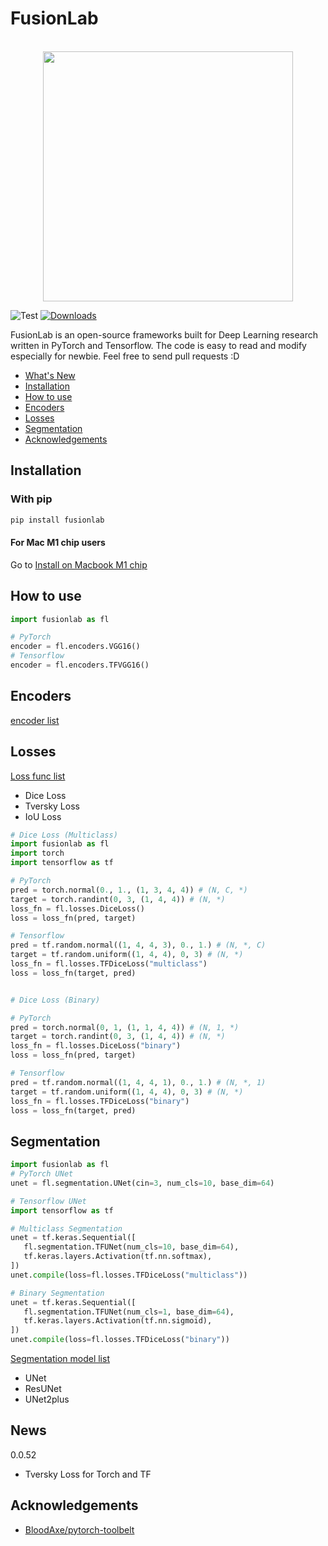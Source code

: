 # FusionLab

<p align="center">
    <br>
    <img src="assets/imgs/fusionlab_banner.png" width="400"/>
    <br>
<p>

![Test](https://github.com/taipingeric/fusionlab/actions/workflows/python-app.yml/badge.svg)  [![Downloads](https://static.pepy.tech/badge/fusionlab)](https://pepy.tech/project/fusionlab)

FusionLab is an open-source frameworks built for Deep Learning research written in PyTorch and Tensorflow. The code is easy to read and modify 
especially for newbie. Feel free to send pull requests :D

* [What's New](#News)
* [Installation](#Installation)
* [How to use](#How-to-use)
* [Encoders](#Encoders)
* [Losses](#Losses)
* [Segmentation](#Segmentation)
* [Acknowledgements](#Acknowledgements)

## Installation

### With pip

```bash
pip install fusionlab
```

#### For Mac M1 chip users
Go to [Install on Macbook M1 chip](./configs/Install%20on%20Macbook%20M1.md) 

## How to use

```python
import fusionlab as fl

# PyTorch
encoder = fl.encoders.VGG16()
# Tensorflow
encoder = fl.encoders.TFVGG16()

```

## Encoders

[encoder list](fusionlab/encoders/README.md)

## Losses

[Loss func list](fusionlab/losses/README.md)
* Dice Loss
* Tversky Loss
* IoU Loss


```python
# Dice Loss (Multiclass)
import fusionlab as fl
import torch
import tensorflow as tf

# PyTorch
pred = torch.normal(0., 1., (1, 3, 4, 4)) # (N, C, *)
target = torch.randint(0, 3, (1, 4, 4)) # (N, *)
loss_fn = fl.losses.DiceLoss()
loss = loss_fn(pred, target)

# Tensorflow
pred = tf.random.normal((1, 4, 4, 3), 0., 1.) # (N, *, C)
target = tf.random.uniform((1, 4, 4), 0, 3) # (N, *)
loss_fn = fl.losses.TFDiceLoss("multiclass")
loss = loss_fn(target, pred)


# Dice Loss (Binary)

# PyTorch
pred = torch.normal(0, 1, (1, 1, 4, 4)) # (N, 1, *)
target = torch.randint(0, 3, (1, 4, 4)) # (N, *)
loss_fn = fl.losses.DiceLoss("binary")
loss = loss_fn(pred, target)

# Tensorflow
pred = tf.random.normal((1, 4, 4, 1), 0., 1.) # (N, *, 1)
target = tf.random.uniform((1, 4, 4), 0, 3) # (N, *)
loss_fn = fl.losses.TFDiceLoss("binary")
loss = loss_fn(target, pred)


```

## Segmentation

```python
import fusionlab as fl
# PyTorch UNet
unet = fl.segmentation.UNet(cin=3, num_cls=10, base_dim=64)

# Tensorflow UNet
import tensorflow as tf

# Multiclass Segmentation
unet = tf.keras.Sequential([
   fl.segmentation.TFUNet(num_cls=10, base_dim=64),
   tf.keras.layers.Activation(tf.nn.softmax),
])
unet.compile(loss=fl.losses.TFDiceLoss("multiclass"))

# Binary Segmentation
unet = tf.keras.Sequential([
   fl.segmentation.TFUNet(num_cls=1, base_dim=64),
   tf.keras.layers.Activation(tf.nn.sigmoid),
])
unet.compile(loss=fl.losses.TFDiceLoss("binary"))


```

[Segmentation model list](fusionlab/segmentation/README.md)

* UNet
* ResUNet
* UNet2plus

## News

0.0.52

* Tversky Loss for Torch and TF

## Acknowledgements

* [BloodAxe/pytorch-toolbelt](https://github.com/BloodAxe/pytorch-toolbelt)

